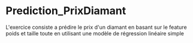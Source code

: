 # Prediction_PrixDiamant
L'exercice consiste a prédire le prix d'un diamant en basant sur le feature poids et taille  toute en utilisant une modèle de régression linéaire simple
